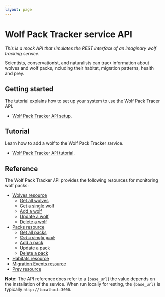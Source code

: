 ```yaml
---
layout: page
---
```


# Wolf Pack Tracker service API

_This is a mock API that simulates the REST interface of an
imaginary wolf tracking service._

Scientists, conservationist, and naturalists can track information about wolves and wolf packs, including their habitat, migration patterns, health and prey.

## Getting started

The tutorial explains how to set up your system to use the Wolf Pack Tracer API.

* [Wolf Pack Tracker API setup](getting-started.md).


## Tutorial

Learn how to add a wolf to the Wolf Pack Tracker service. 

* [Wolf Pack Tracker API tutorial](tutorials/tutorials.md).

## Reference

The Wolf Pack Tracker API provides the following resources for monitoring wolf packs:

* [Wolves resource](api/wolves.md)
    * [Get all wolves](api/wolves-get-all.md)
    * [Get a single wolf](api/wolves-get-single.md)
    * [Add a wolf](api/wolves-post.md)
    * [Update a wolf](api/wolves-put.md)
    * [Delete a wolf](api/wolves-delete.md)
* [Packs resource](api/packs.md)
    * [Get all packs](api/packs-get-all.md)
    * [Get a single pack](api/packs-get-single.md)
    * [Add a pack](api/packs-post.md)
    * [Update a  pack](api/packs-put.md)
    * [Delete a pack](api/packs-delete.md)
* [Habitats resource](api/habitats.md)
* [Migration Events resource](api/migration-events.md)
* [Prey resource](api/prey.md)

**Note:** The API reference docs refer to a `{base_url}` the value depends
on the installation of the service. 
When run locally for testing, the `{base_url}` is
typically  `http://localhost:3000`.
